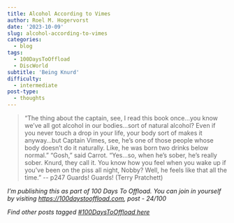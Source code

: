 ```yaml
---
title: Alcohol According to Vimes
author: Roel M. Hogervorst
date: '2023-10-09'
slug: alcohol-according-to-vimes
categories:
  - blog
tags:
  - 100DaysToOffload
  - DiscWorld
subtitle: 'Being Knurd'
difficulty:
  - intermediate
post-type:
  - thoughts
---
```


> “The thing about the captain, see, I read this book once…you know we’ve all got alcohol in our bodies…sort of natural alcohol? Even if you never touch a drop in your life, your body sort of makes it anyway…but Captain Vimes, see, he’s one of those people whose body doesn’t do it naturally. Like, he was born two drinks below normal.” “Gosh,” said Carrot. “Yes…so, when he’s sober, he’s really sober. Knurd, they call it. You know how you feel when you wake up if you’ve been on the piss all night, Nobby? Well, he feels like that all the time.” -- p247 Guards! Guards! (Terry Pratchett)

*I’m publishing this as part of 100 Days To Offload. You can join in yourself by visiting https://100daystooffload.com, post - 24/100*

*Find other posts tagged  [#100DaysToOffload here](https://notes.rmhogervorst.nl/tags/100DaysToOffload/)*
